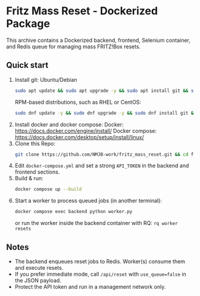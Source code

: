 # Fritz Mass Reset - Dockerized Package

This archive contains a Dockerized backend, frontend, Selenium container, and Redis queue for managing mass FRITZ!Box resets.

## Quick start
1. Install git:
   Ubuntu/Debian
   ```bash
   sudo apt update && sudo apt upgrade -y && sudo apt install git && sudo apt install curl
   ```
   RPM-based distributions, such as RHEL or CentOS:
   ```bash
   sudo dnf update -y && sudo dnf upgrade -y && sudo dnf install git && sudo apt install curl
   ```
2. Install docker and docker compose:
   Docker: https://docs.docker.com/engine/install/
   Docker compose: https://docs.docker.com/desktop/setup/install/linux/
4. Clone this Repo:
   ```bash
   git clone https://github.com/NMJB-work/fritz_mass_reset.git && cd fritz_mass_reset
   ```
5. Edit `docker-compose.yml` and set a strong `API_TOKEN` in the backend and frontend sections.
6. Build & run:
   ```bash
   docker compose up --build
   ```
7. Start a worker to process queued jobs (in another terminal):
   ```bash
   docker compose exec backend python worker.py
   ```
   or run the worker inside the backend container with RQ: `rq worker resets`

## Notes
- The backend enqueues reset jobs to Redis. Worker(s) consume them and execute resets.
- If you prefer immediate mode, call `/api/reset` with `use_queue=false` in the JSON payload.
- Protect the API token and run in a management network only.
